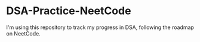 # DSA-Practice-NeetCode
I'm using this repository to track my progress in DSA, following the roadmap on NeetCode. 

